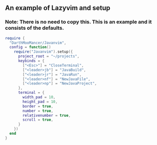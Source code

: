 ## An example of Lazyvim and setup

### Note: There is no need to copy this. This is an example and it consists of the defaults.

```lua
require {
  "DarthMooMancer/Javanvim",
  config = function()
    require("Javanvim").setup({
      project_root = "~/projects",
      keybinds = {
        ["<Esc>"] = "CloseTerminal",
        ["<leader>jb"] = "JavaBuild",
        ["<leader>jr"] = "JavaRun",
        ["<leader>nf"] = "NewJavaFile",
        ["<leader>np"] = "NewJavaProject",
      },
      terminal = {
        width_pad = 10,
        height_pad = 10,
        border = true,
        number = true,
        relativenumber = true,
        scroll = true,
      }
    })
  end
}
```
